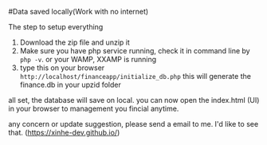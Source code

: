 #Data saved locally(Work with no internet)

The step to setup everything

1. Download the zip file and unzip it
2. Make sure you have php service running, check it in command line by ```php -v```. or your WAMP, XXAMP is running
3. type this on your browser ```http://localhost/financeapp/initialize_db.php``` this will generate the finance.db in your upzid folder

all set, the database will save on local. you can now open the index.html (UI) in your browser to management you fincial anytime.

any concern or update suggestion, please send a email to me. I'd like to see that. (https://xinhe-dev.github.io/)
